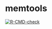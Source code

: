 
# memtools

<!-- badges: start -->
[![R-CMD-check](https://github.com/lionel-/memtools/workflows/R-CMD-check/badge.svg)](https://github.com/lionel-/memtools/actions)
<!-- badges: end -->
